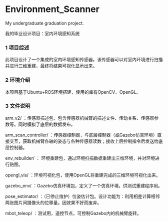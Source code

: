 # Environment_Scanner
My undergraduate graduation project.

我的毕业设计项目：室内环境感知系统

### 1 项目综述

此项目设计了一个集成的室内环境感知传感器。该传感器可以对室内环境进行扫描并进行三维重建，最终将结果可视化显示出来。

### 2 环境介绍

本项目基于Ubuntu+ROS环境搭建，使用的库有OpenCV、OpenGL。

### 3 文件说明

arm_v2/ ：传感器描述包，包含传感器机械臂的描述文件、传动关系、传感器参数等。同时模拟了底层的数据发布。

arm_scan_controller/ ：传感器控制器，与底层控制器（或Gazebo仿真环境）直接交互，获取机械臂各轴的姿态与各种传感器读数；接收上层控制指令后发送给底层控制器。

env_rebuilder/ ： 环境重建包，通过环境扫描数据重建出三维环境，并对环境进行贴图。

opengl_vis/ ：环境可视化包，使用OpenGL将重建完成的三维环境可视化出来。

gazebo_env/ ：Gazebo仿真环境包，定义了一个仿真环境，供测试重建程序用。

pose_estimator/ ：（已停止维护）位姿估计包。设计功能为：利用相差计算相邻两张图片间摄像头的位移量。因效果不好而废弃。

mbot_teleop/ ：测试用，遥控节点，可控制Gazebo内的机械臂旋转。









